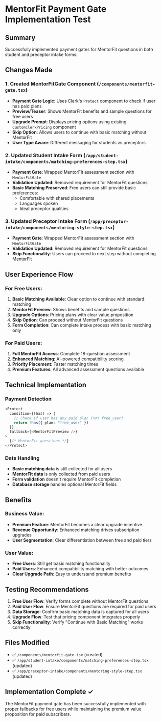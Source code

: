 # MentorFit Payment Gate Implementation Test

## Summary
Successfully implemented payment gates for MentorFit questions in both student and preceptor intake forms.

## Changes Made

### 1. Created MentorFitGate Component (`/components/mentorfit-gate.tsx`)
- **Payment Gate Logic**: Uses Clerk's `Protect` component to check if user has paid plans
- **Preview/Teaser**: Shows MentorFit benefits and sample questions for free users
- **Upgrade Prompt**: Displays pricing options using existing `CustomClerkPricing` component
- **Skip Option**: Allows users to continue with basic matching without MentorFit
- **User Type Aware**: Different messaging for students vs preceptors

### 2. Updated Student Intake Form (`/app/student-intake/components/matching-preferences-step.tsx`)
- **Payment Gate**: Wrapped MentorFit assessment section with `MentorFitGate`
- **Validation Updated**: Removed requirement for MentorFit questions
- **Basic Matching Preserved**: Free users can still provide basic preferences:
  - Comfortable with shared placements
  - Languages spoken
  - Ideal preceptor qualities

### 3. Updated Preceptor Intake Form (`/app/preceptor-intake/components/mentoring-style-step.tsx`)
- **Payment Gate**: Wrapped MentorFit assessment section with `MentorFitGate`
- **Validation Updated**: Removed requirement for MentorFit questions
- **Skip Functionality**: Users can proceed to next step without completing MentorFit

## User Experience Flow

### For Free Users:
1. **Basic Matching Available**: Clear option to continue with standard matching
2. **MentorFit Preview**: Shows benefits and sample questions
3. **Upgrade Options**: Pricing plans with clear value proposition
4. **Skip Option**: Can proceed without MentorFit questions
5. **Form Completion**: Can complete intake process with basic matching only

### For Paid Users:
1. **Full MentorFit Access**: Complete 18-question assessment
2. **Enhanced Matching**: AI-powered compatibility scoring
3. **Priority Placement**: Faster matching times
4. **Premium Features**: All advanced assessment questions available

## Technical Implementation

### Payment Detection
```typescript
<Protect
  condition={(has) => {
    // Check if user has any paid plan (not free_user)
    return !has({ plan: "free_user" })
  }}
  fallback={<MentorFitPreview />}
>
  {/* MentorFit questions */}
</Protect>
```

### Data Handling
- **Basic matching data** is still collected for all users
- **MentorFit data** is only collected from paid users
- **Form validation** doesn't require MentorFit completion
- **Database storage** handles optional MentorFit fields

## Benefits

### Business Value:
- **Premium Feature**: MentorFit becomes a clear upgrade incentive
- **Revenue Opportunity**: Enhanced matching drives subscription upgrades
- **User Segmentation**: Clear differentiation between free and paid tiers

### User Value:
- **Free Users**: Still get basic matching functionality
- **Paid Users**: Enhanced compatibility matching with better outcomes
- **Clear Upgrade Path**: Easy to understand premium benefits

## Testing Recommendations

1. **Free User Flow**: Verify forms complete without MentorFit questions
2. **Paid User Flow**: Ensure MentorFit questions are required for paid users
3. **Data Storage**: Confirm basic matching data is captured for all users
4. **Upgrade Flow**: Test that pricing component integrates properly
5. **Skip Functionality**: Verify "Continue with Basic Matching" works correctly

## Files Modified
- ✅ `/components/mentorfit-gate.tsx` (created)
- ✅ `/app/student-intake/components/matching-preferences-step.tsx` (updated)
- ✅ `/app/preceptor-intake/components/mentoring-style-step.tsx` (updated)

## Implementation Complete ✓
The MentorFit payment gate has been successfully implemented with proper fallbacks for free users while maintaining the premium value proposition for paid subscribers.